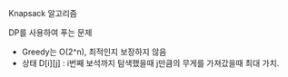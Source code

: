 Knapsack 알고리즘

DP를 사용하여 푸는 문제
- Greedy는 O(2^n), 최적인지 보장하지 않음
- 상태 D[i][j] : i번째 보석까지 탐색했을때 j만큼의 무게를 가져갔을때 최대 가치.